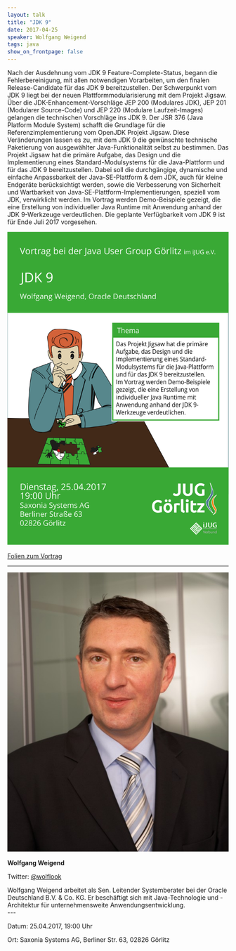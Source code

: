 ```yaml
---
layout: talk
title: "JDK 9"
date: 2017-04-25
speaker: Wolfgang Weigend
tags: java
show_on_frontpage: false
---
```


Nach der Ausdehnung vom JDK 9 Feature-Complete-Status, begann die Fehlerbereinigung, mit allen notwendigen Vorarbeiten, um den finalen Release-Candidate für das JDK 9 bereitzustellen. Der Schwerpunkt vom JDK 9 liegt bei der neuen Plattformmodularisierung mit dem Projekt Jigsaw. Über die JDK-Enhancement-Vorschläge JEP 200 (Modulares JDK), JEP 201 (Modularer Source-Code) und JEP 220 (Modulare Laufzeit-Images) gelangen die technischen Vorschläge ins JDK 9. Der JSR 376 (Java Platform Module System) schafft die Grundlage für die Referenzimplementierung vom OpenJDK Projekt Jigsaw. Diese Veränderungen lassen es zu, mit dem JDK 9 die gewünschte technische Paketierung von ausgewählter Java-Funktionalität selbst zu bestimmen. Das Projekt Jigsaw hat die primäre Aufgabe, das Design und die Implementierung eines Standard-Modulsystems für die Java-Plattform und für das JDK 9 bereitzustellen. Dabei soll die durchgängige, dynamische und einfache Anpassbarkeit der Java-SE-Plattform & dem JDK, auch für kleine Endgeräte berücksichtigt werden, sowie die Verbesserung von Sicherheit und Wartbarkeit von Java-SE-Plattform-Implementierungen, speziell vom JDK, verwirklicht werden. Im Vortrag werden Demo-Beispiele gezeigt, die eine Erstellung von individueller Java Runtime mit Anwendung anhand der JDK 9-Werkzeuge verdeutlichen. Die geplante Verfügbarkeit vom JDK 9 ist für Ende Juli 2017 vorgesehen.

<img class="event-poster" src="/images/plakat_2017_04.png">

<p><a href="http://jug-gr.de/downloads/juggr_JDK_9_Java_Platform_Module_System.pdf">Folien zum Vortrag</a></p>


---
<div class="speaker-info">
  <div class="short-info">
    <img src="/images/wolfgang_weigend.jpg">
    <p><strong>Wolfgang Weigend</strong></p>
    <p>Twitter: <a href="https://twitter.com/wolflook">@wolflook</a></p>
  </div>
  <div class="description">
    Wolfgang Weigend arbeitet als Sen. Leitender Systemberater bei der Oracle Deutschland B.V. & Co. KG. Er beschäftigt sich mit Java-Technologie und -Architektur für unternehmensweite Anwendungsentwicklung.
  </div>
</div>
---

Datum: 25.04.2017, 19:00 Uhr

Ort: Saxonia Systems AG, Berliner Str. 63, 02826 Görlitz
